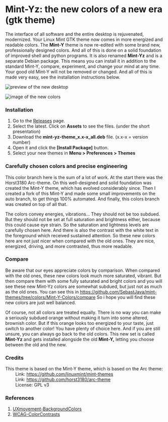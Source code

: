 # Mint-Yz: the new colors of a new era (gtk theme)
The interface of all software and the entire desktop is rejuvenated, modernized. Your Linux Mint GTK theme now comes in more energized and readable colors.
The **Mint-Y** theme is now re-edited with some brand new, professionally designed colors. And all of this is done on a solid foundation of improved shell and python programs. It is also renamed **Mint-Yz** and is a separate Debian package. This means you can install it in addition to the standard Mint-Y, compare, experiment, and change your mind at any time. Your good old Mint-Y will not be removed or changed. And all of this is made very easy, see the installation instructions below.

![preview of the new desktop](https://github.com/SebastJava/mint-yz-theme/blob/colors/Mint-Y-Colors/preview-Nemo-Mint-2.png)

![image of the new colors](https://github.com/SebastJava/mint-yz-theme/blob/colors/Mint-Y-Colors/Mint-Y-Variations-NEW.png)

### Installation
1. Go to the [Releases](https://github.com/SebastJava/mint-yz-theme/releases) page.
1. Select the latest. Click on **Assets** to see the files. (under the short presentation)
1. Download the **mint-yz-theme_x.x-x_all.deb** file. (x.x-x = version number)
1. Open it and click the **[Install Package]** button.
1. Select your new themes in **Menu > Preferences > Themes**

### Carefully chosen colors and precise engineering
This color branch here is the sum of a lot of work. At the start there was the Horst3180 Arc-theme. On this well-designed and solid foundation was created the Mint-Y theme, which has evolved considerably since. Then I created a fork of this Mint-Y and made some small improvements on the auto branch, to get things 100% automated. And finally, this colors branch was created on top of all that.

The colors convey energies, vibrations... They should not be too subdued. But they should not be set at full saturation and brightness either, because this could cause eye strain. So the saturation and lightness levels are carefully chosen here. And there is also the contrast with the white text in the foreground which received sustained attention. So these new colors here are not just nicer when compared with the old ones. They are nice, energized, driving, and more contrasted, thus more readable.

### Compare
Be aware that our eyes appreciate colors by comparison. When compared with the old ones, these new colors look much more saturated, vibrant. But then compare them with some fully saturated and bright colors and you will see these new Mint-Yz colors are somewhat subdued, but just not as much as the old ones. You can see this in https://github.com/SebastJava/mint-themes/tree/colors/Mint-Y-Colors/compare So i hope you will find these new colors are just well balanced.

Of course, not all colors are treated equally. There is no way you can make a seriously subdued orange without making it turn into some altered, brownish color. But if this orange looks too energized to your taste, just switch to another color! You have plenty of choice here. And if you are still unsure, you can always go back to the old colors. This new set is called **Mint-Yz** and gets installed alongside the old **Mint-Y,** letting you choose between the old and the new.

### Credits
This theme is based on the Mint-Y theme, which is based on the Arc theme: <br>
&emsp;&emsp; Link: https://github.com/linuxmint/mint-themes  <br>
&emsp;&emsp; Link: https://github.com/horst3180/arc-theme <br>
&emsp;&emsp; License: GPL v3

### References
 1. [UXmovement-BackgroundColors](https://uxmovement.com/content/why-you-should-avoid-bright-saturated-background-colors/)
 2. [WCAG-ColorContrasts](https://colorable.jxnblk.com)

